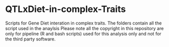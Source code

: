 # QTLxDiet-in-complex-Traits
Scripts for Gene Diet interation in complex traits. The folders contain all the script used in the anaylsis
Please note all the copyright in this repository are only for pipeline (R and bash scripts) used for this analysis only and not for the third party software.
